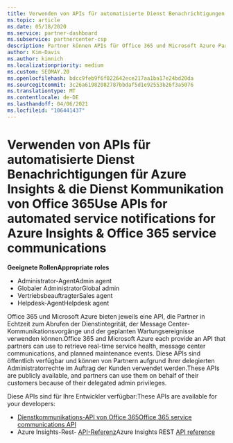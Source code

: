 ```yaml
---
title: Verwenden von APIs für automatisierte Dienst Benachrichtigungen
ms.topic: article
ms.date: 05/18/2020
ms.service: partner-dashboard
ms.subservice: partnercenter-csp
description: Partner können APIs für Office 365 und Microsoft Azure Partner für Echtzeitdienst Integrität, Nachrichten Center Kommunikation und geplante Wartungs Ereignisse verwenden.
author: Kim-Davis
ms.author: kimnich
ms.localizationpriority: medium
ms.custom: SEOMAY.20
ms.openlocfilehash: bdcc9feb9f6f022642ece217aa1ba17e24bd20da
ms.sourcegitcommit: 3c26a61982082787bbdaf5d1e92553b26f3a5076
ms.translationtype: MT
ms.contentlocale: de-DE
ms.lasthandoff: 04/06/2021
ms.locfileid: "106441437"
---
```

# <a name="use-apis-for-automated-service-notifications-for-azure-insights--office-365-service-communications"></a><span data-ttu-id="ab284-103">Verwenden von APIs für automatisierte Dienst Benachrichtigungen für Azure Insights & die Dienst Kommunikation von Office 365</span><span class="sxs-lookup"><span data-stu-id="ab284-103">Use APIs for automated service notifications for Azure Insights & Office 365 service communications</span></span>

<span data-ttu-id="ab284-104">**Geeignete Rollen**</span><span class="sxs-lookup"><span data-stu-id="ab284-104">**Appropriate roles**</span></span>

- <span data-ttu-id="ab284-105">Administrator-Agent</span><span class="sxs-lookup"><span data-stu-id="ab284-105">Admin agent</span></span>
- <span data-ttu-id="ab284-106">Globaler Administrator</span><span class="sxs-lookup"><span data-stu-id="ab284-106">Global admin</span></span>
- <span data-ttu-id="ab284-107">Vertriebsbeauftragter</span><span class="sxs-lookup"><span data-stu-id="ab284-107">Sales agent</span></span>
- <span data-ttu-id="ab284-108">Helpdesk-Agent</span><span class="sxs-lookup"><span data-stu-id="ab284-108">Helpdesk agent</span></span>

<span data-ttu-id="ab284-109">Office 365 und Microsoft Azure bieten jeweils eine API, die Partner in Echtzeit zum Abrufen der Dienstintegrität, der Message Center-Kommunikationsvorgänge und der geplanten Wartungsereignisse verwenden können.</span><span class="sxs-lookup"><span data-stu-id="ab284-109">Office 365 and Microsoft Azure each provide an API that partners can use to retrieve real-time service health, message center communications, and planned maintenance events.</span></span> <span data-ttu-id="ab284-110">Diese APIs sind öffentlich verfügbar und können von Partnern aufgrund ihrer delegierten Administratorrechte im Auftrag der Kunden verwendet werden.</span><span class="sxs-lookup"><span data-stu-id="ab284-110">These APIs are publicly available, and partners can use them on behalf of their customers because of their delegated admin privileges.</span></span>

<span data-ttu-id="ab284-111">Diese APIs sind für Ihre Entwickler verfügbar:</span><span class="sxs-lookup"><span data-stu-id="ab284-111">These APIs are available for your developers:</span></span>

- [<span data-ttu-id="ab284-112">Dienstkommunikations-API von Office 365</span><span class="sxs-lookup"><span data-stu-id="ab284-112">Office 365 service communications API</span></span>](/office/office-365-management-api/office-365-service-communications-api-reference)
- <span data-ttu-id="ab284-113">Azure Insights-Rest- [API-Referenz](/rest/api/monitor/)</span><span class="sxs-lookup"><span data-stu-id="ab284-113">Azure Insights REST [API reference](/rest/api/monitor/)</span></span>

 

 

